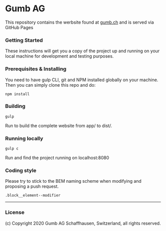 # Gumb AG

This repository contains the werbsite found at [gumb.ch](https://gumb.ch) and is served via GitHub Pages

### Getting Started

These instructions will get you a copy of the project up and running on your local machine for development and testing purposes.

### Prerequisites & Installing

You need to have gulp CLI, git and NPM installed globally on your machine. Then you can simply clone this repo and do:

```
npm install
```

### Building

```
gulp
```

Run to build the complete website from app/ to dist/.

### Running locally

```
gulp c
```

Run and find the project running on localhost:8080

### Coding style

Please try to stick to the BEM naming scheme when modifying and proposing a push request.

```
.block__element--modifier
```
___

### License

(c) Copyright 2020 Gumb AG Schaffhausen, Switzerland, all rights reserved.